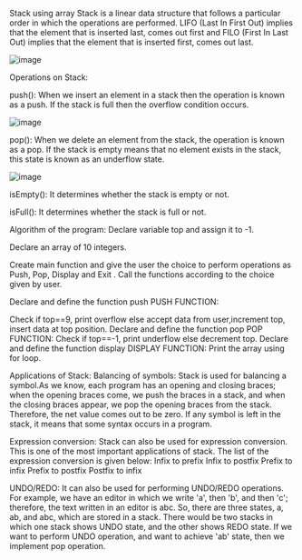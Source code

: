 Stack using array
Stack is a linear data structure that follows a particular order in which the operations are performed. LIFO (Last In First Out) implies that the element that is inserted last, comes out first and FILO (First In Last Out) implies that the element that is inserted first, comes out last.

![image](https://user-images.githubusercontent.com/70435939/230756264-8158f93e-3e04-43b9-9978-51739076feaf.png)

Operations on Stack:

push(): When we insert an element in a stack then the operation is known as a push. If the stack is full then the overflow condition occurs.

![image](https://user-images.githubusercontent.com/70435939/230756455-41c3e82d-59e5-4399-98ad-677b9d08241f.png)

pop(): When we delete an element from the stack, the operation is known as a pop. If the stack is empty means that no element exists in the stack, this state is known as an underflow state.

![image](https://user-images.githubusercontent.com/70435939/230756517-f9de02b8-c8ad-4f33-a073-d895d7cb0263.png)

isEmpty(): It determines whether the stack is empty or not.

isFull(): It determines whether the stack is full or not.

Algorithm of the program:
Declare variable top and assign it to -1.

Declare an array of 10 integers.

Create main function and give the user the choice to perform operations as Push, Pop, Display and Exit . Call the functions according to the choice given by user.

Declare and define the function push
PUSH FUNCTION:

Check if top==9, print overflow
else accept data from user,increment top, insert data at top position.
Declare and define the function pop
POP FUNCTION:
Check if top==-1, print underflow
else decrement top.
Declare and define the function display
DISPLAY FUNCTION:
Print the array using for loop.

Applications of Stack:
Balancing of symbols: Stack is used for balancing a symbol.As we know, each program has an opening and closing braces; when the opening braces come, we push the braces in a stack, and when the closing braces appear, we pop the opening braces from the stack. Therefore, the net value comes out to be zero. If any symbol is left in the stack, it means that some syntax occurs in a program.

Expression conversion: Stack can also be used for expression conversion. This is one of the most important applications of stack. The list of the expression conversion is given below: Infix to prefix Infix to postfix Prefix to infix Prefix to postfix Postfix to infix

UNDO/REDO: It can also be used for performing UNDO/REDO operations. For example, we have an editor in which we write 'a', then 'b', and then 'c'; therefore, the text written in an editor is abc. So, there are three states, a, ab, and abc, which are stored in a stack. There would be two stacks in which one stack shows UNDO state, and the other shows REDO state. If we want to perform UNDO operation, and want to achieve 'ab' state, then we implement pop operation.


